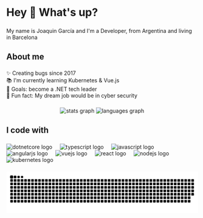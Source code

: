<h1 align="left">Hey 👋 What's up?</h1>

###

<p align="left">My name is Joaquin García and I'm a Developer, from Argentina and living in Barcelona</p>

###

<h2 align="left">About me</h2>

###

<p align="left">✨ Creating bugs since 2017<br>📚 I'm currently learning Kubernetes & Vue.js<br>🎯 Goals: become a .NET tech leader<br>🎲 Fun fact: My dream job would be in cyber security</p>

###

<div align="center">
  <img src="https://github-readme-stats.vercel.app/api?username=moloyo&hide_title=false&hide_rank=false&show_icons=true&count_private=true&disable_animations=false&theme=dracula&locale=en&hide_border=false&order=1" height="150" alt="stats graph"  />
  <img src="https://github-readme-stats.vercel.app/api/top-langs?username=moloyo&locale=en&hide_title=false&layout=compact&card_width=320&langs_count=5&theme=dracula&hide_border=false&order=2" height="150" alt="languages graph"  />
</div>

###

<h2 align="left">I code with</h2>

###

<div align="left">
  <img src="https://cdn.jsdelivr.net/gh/devicons/devicon/icons/dotnetcore/dotnetcore-original.svg" height="40" alt="dotnetcore logo"  />
  <img width="12" />
  <img src="https://cdn.jsdelivr.net/gh/devicons/devicon/icons/typescript/typescript-original.svg" height="40" alt="typescript logo"  />
  <img width="12" />
  <img src="https://cdn.jsdelivr.net/gh/devicons/devicon/icons/javascript/javascript-original.svg" height="40" alt="javascript logo"  />
  <img width="12" />
  <img src="https://cdn.jsdelivr.net/gh/devicons/devicon/icons/angularjs/angularjs-original.svg" height="40" alt="angularjs logo"  />
  <img width="12" />
  <img src="https://cdn.jsdelivr.net/gh/devicons/devicon/icons/vuejs/vuejs-original.svg" height="40" alt="vuejs logo"  />
  <img width="12" />
  <img src="https://cdn.jsdelivr.net/gh/devicons/devicon/icons/react/react-original.svg" height="40" alt="react logo"  />
  <img width="12" />
  <img src="https://cdn.jsdelivr.net/gh/devicons/devicon/icons/nodejs/nodejs-original.svg" height="40" alt="nodejs logo"  />
  <img width="12" />
  <img src="https://cdn.jsdelivr.net/gh/devicons/devicon/icons/kubernetes/kubernetes-plain.svg" height="40" alt="kubernetes logo"  />
</div>

###

<picture>
  <source media="(prefers-color-scheme: dark)" srcset="https://github.com/moloyo/moloyo/blob/output/github-contribution-grid-snake-dark.svg" />
  <source media="(prefers-color-scheme: light)" srcset="https://github.com/moloyo/moloyo/blob/output/github-contribution-grid-snake.svg" />
  <img alt="github-snake" src="https://github.com/moloyo/moloyo/blob/output/github-contribution-grid-snake.svg" />
</picture>
